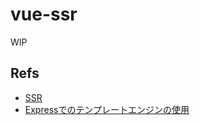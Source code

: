 # vue-ssr
WIP

## Refs
- [SSR](https://github.com/simonNozaki/vue-ssr.git)
- [Expressでのテンプレートエンジンの使用](https://expressjs.com/ja/guide/using-template-engines.html)
